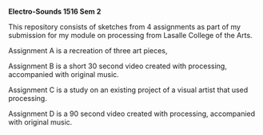 **Electro-Sounds 1516 Sem 2**

This repository consists of sketches from 4 assignments as part of my submission for my module on processing from Lasalle College of the Arts.

Assignment A is a recreation of three art pieces,

Assignment B is a short 30 second video created with processing, accompanied with original music.

Assignment C is a study on an existing project of a visual artist that used processing.

Assignment D is a 90 second video created with processing, accompanied with original music.